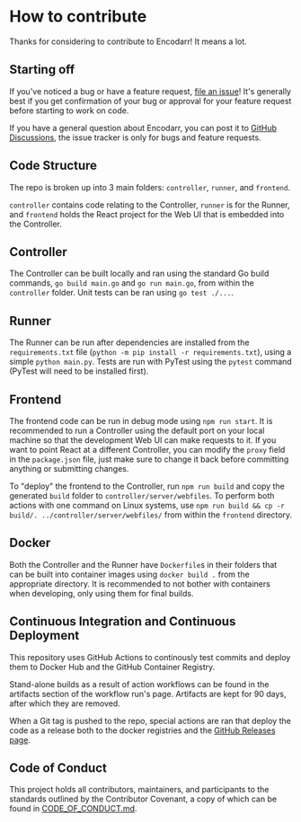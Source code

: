 # How to contribute

Thanks for considering to contribute to Encodarr! It means a lot.

## Starting off

If you've noticed a bug or have a feature request, [file an issue](https://github.com/BrenekH/encodarr/issues/new/choose)!
It's generally best if you get confirmation of your bug or approval for your feature request before starting to work on code.

If you have a general question about Encodarr, you can post it to [GitHub Discussions](https://github.com/BrenekH/encodarr/discussions), the issue tracker is only for bugs and feature requests.

## Code Structure

The repo is broken up into 3 main folders: `controller`, `runner`, and `frontend`.

`controller` contains code relating to the Controller, `runner` is for the Runner, and `frontend` holds the React project for the Web UI that is embedded into the Controller.

## Controller

The Controller can be built locally and ran using the standard Go build commands, `go build main.go` and `go run main.go`, from within the `controller` folder.
Unit tests can be ran using `go test ./...`.

## Runner

The Runner can be run after dependencies are installed from the `requirements.txt` file (`python -m pip install -r requirements.txt`), using a simple `python main.py`.
Tests are run with PyTest using the `pytest` command (PyTest will need to be installed first).

## Frontend

The frontend code can be run in debug mode using `npm run start`.
It is recommended to run a Controller using the default port on your local machine so that the development Web UI can make requests to it.
If you want to point React at a different Controller, you can modify the `proxy` field in the `package.json` file, just make sure to change it back before committing anything or submitting changes.

To "deploy" the frontend to the Controller, run `npm run build` and copy the generated `build` folder to `controller/server/webfiles`.
To perform both actions with one command on Linux systems, use `npm run build && cp -r build/. ../controller/server/webfiles/` from within the `frontend` directory.

## Docker

Both the Controller and the Runner have `Dockerfile`s in their folders that can be built into container images using `docker build .` from the appropriate directory.
It is recommended to not bother with containers when developing, only using them for final builds.

## Continuous Integration and Continuous Deployment

This repository uses GitHub Actions to continously test commits and deploy them to Docker Hub and the GitHub Container Registry.

Stand-alone builds as a result of action workflows can be found in the artifacts section of the workflow run's page.
Artifacts are kept for 90 days, after which they are removed.

When a Git tag is pushed to the repo, special actions are ran that deploy the code as a release both to the docker registries and the [GitHub Releases page](https://github.com/BrenekH/encodarr/releases).

## Code of Conduct

This project holds all contributors, maintainers, and participants to the standards outlined by the Contributor Covenant, a copy of which can be found in [CODE_OF_CONDUCT.md](CODE_OF_CONDUCT.md).
